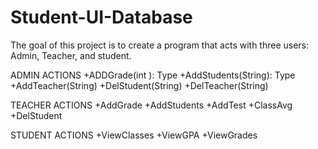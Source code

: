 # Student-UI-Database

The goal of this project is to create a program that acts with three users: Admin, Teacher, and student.

ADMIN ACTIONS
+ADDGrade(int ): Type
+AddStudents(String): Type
+AddTeacher(String)
+DelStudent(String)
+DelTeacher(String)

TEACHER ACTIONS
+AddGrade
+AddStudents
+AddTest
+ClassAvg
+DelStudent

STUDENT ACTIONS
+ViewClasses
+ViewGPA
+ViewGrades

